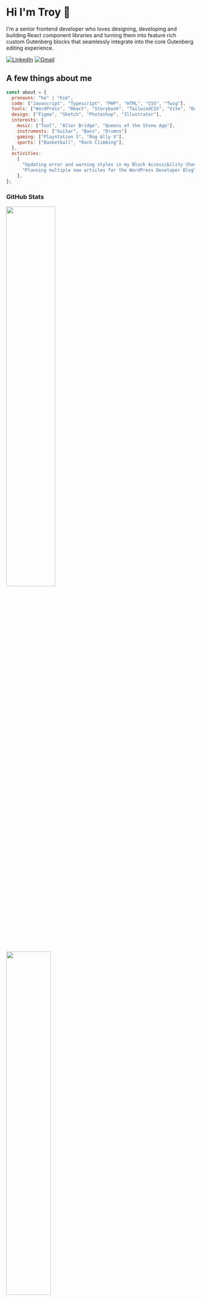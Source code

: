 # Hi I'm Troy 👋

I'm a senior frontend developer who loves designing, developing and building React component libraries and turning them into feature rich custom Gutenberg blocks that seamlessly integrate into the core Gutenberg editing experience.

[![LinkedIn](https://img.shields.io/badge/linkedin-%230077B5.svg?style=for-the-badge&logo=linkedin&logoColor=white)](https://www.linkedin.com/in/troychaplin/)
[![Gmail](https://img.shields.io/badge/Gmail-D14836?style=for-the-badge&logo=gmail&logoColor=white)](mailto:troy.chaplin@gmail.com)

## A few things about me

```javascript
const about = {
  pronouns: "he" | "him",
  code: ["Javascript", "Typescript", "PHP", "HTML", "CSS", "Twig"],
  tools: ["WordPress", "React", "Storybook", "TailwindCSS", "Vite", "Docker"],
  design: ["Figma", "Sketch", "Photoshop", "Illustrator"],
  interests: {
    music: ["Tool", "Alter Bridge", "Queens of the Stone Age"],
    instruments: ["Guitar", "Bass", "Drumns"]
    gaming: ["Playstation 5", "Rog Ally X"],
    sports: ["Basketball", "Rock Climbing"],
  },
  activities:
    [
      "Updating error and warning styles in my Block Accessibility Checks plugin",
      "Planning multiple new articles for the WordPress Developer Blog"
    ],
};
```

### GitHub Stats

<div>
  <a href="https://github.com/troychaplin">
    <img width="51%" align="top" src="https://streak-stats.demolab.com/?user=troychaplin&theme=react&border=61dafb&hide_border=true" />
  </a>
  <a href="https://github.com/anuraghazra/github-readme-stats" title="Go to Source">
    <img width="48.5%" src="https://github-readme-stats.vercel.app/api?username=troychaplin&show_icons=true&theme=react&border_color=61dafb&hide_border=true" />
  </a>
</div>

## WordPress, community and contributions

```javascript
const community = {
  profile: "https://profiles.wordpress.org/areziaal",
  since: "2009",
  contributions: ["Gutenberg", "Twenty Twenty-Five", "Documentation"],
  plugins: {
    block_accessibility_checks:
      "https://wordpress.org/plugins/block-accessibility-checks/",
    block_finder: "https://wordpress.org/plugins/block-finder/",
  },
  wp_dev_blog: {
    block_categories:
      "https://developer.wordpress.org/news/2025/01/one-hook-to-rule-them-all-the-many-faces-of-block-categories/",
    hybrid_themes:
      "https://developer.wordpress.org/news/2024/12/bridging-the-gap-hybrid-themes/",
    multi_block_plugin:
      "https://developer.wordpress.org/news/2024/09/how-to-build-a-multi-block-plugin/",
  },
  wordcamp: {
    organizer: ["Canada 2025", "Ottawa 2017", "Ottawa 2016", "Ottawa 2014"],
    speaker: ["Ottawa 2013", "Ottawa 2014", "Montreal 2013"],
    attended: [
      "Toronto 2009",
      "Montreal 2010",
      "Montreal 2011",
      "Montreal 2012",
      "San Francisco 2014",
    ],
  },
};
```
